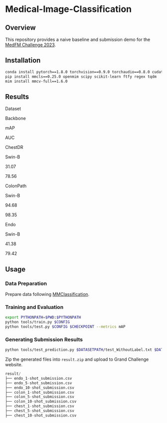 # Medical-Image-Classification
 
 
## Overview

This repository provides a naive baseline and submission demo for the  [MedFM Challenge 2023](https://medfm2023.grand-challenge.org/medfm2023/).

## Installation

```bash
conda install pytorch==1.8.0 torchvision==0.9.0 torchaudio==0.8.0 cudatoolkit=10.1 -c pytorch
pip install mmcls==0.25.0 openmim scipy scikit-learn ftfy regex tqdm
mim install mmcv-full==1.6.0

```

## Results

Dataset

Backbone

mAP

AUC

ChestDR

Swin-B

31.07

78.56

ColonPath

Swin-B

94.68

98.35

Endo

Swin-B

41.38

79.42

## Usage

### Data Preparation

Prepare data following  [MMClassification](https://github.com/open-mmlab/mmclassification).

### Training and Evaluation

```bash
export PYTHONPATH=$PWD:$PYTHONPATH
python tools/train.py $CONFIG
python tools/test.py $CONFIG $CHECKPOINT --metrics mAP

```

### Generating Submission Results

```bash
python tools/test_prediction.py $DATASETPATH/test_WithoutLabel.txt $DATASETPATH/images/ $CONFIG $CHECKPOINT --output-prediction $DATASET_N-shot_submission.csv

```

Zip the generated files into  `result.zip`  and upload to Grand Challenge website.

```sql
result/
├── endo_1-shot_submission.csv
├── endo_5-shot_submission.csv
├── endo_10-shot_submission.csv
├── colon_1-shot_submission.csv
├── colon_5-shot_submission.csv
├── colon_10-shot_submission.csv
├── chest_1-shot_submission.csv
├── chest_5-shot_submission.csv
├── chest_10-shot_submission.csv
```
